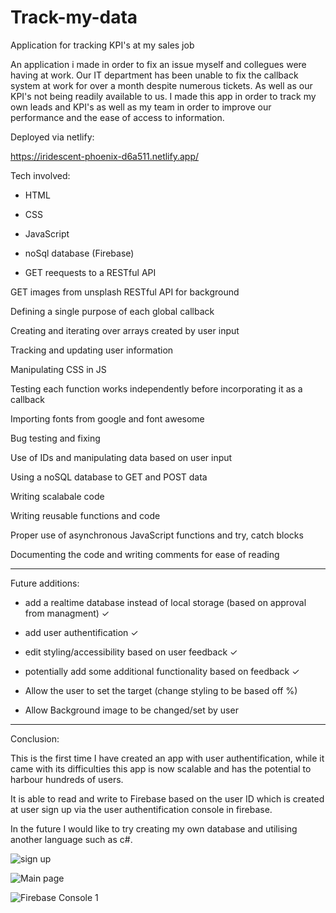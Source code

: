 # Track-my-data
Application for tracking KPI's at my sales job

<!-- Description -->

An application i made in order to fix an issue myself and collegues were having at work. Our IT department has been unable to fix the callback system at work for over a month despite numerous tickets. As well as our KPI's not being readily available to us. I made this app in order to track my own leads and KPI's as well as my team in order to improve our performance and the ease of access to information.

Deployed via netlify:

https://iridescent-phoenix-d6a511.netlify.app/

Tech involved:

- HTML

- CSS

- JavaScript

- noSql database (Firebase)

- GET reequests to a RESTful API

GET images from unsplash RESTful API for background

Defining a single purpose of each global callback 

Creating and iterating over arrays created by user input

Tracking and updating user information

Manipulating CSS in JS

Testing each function works independently before incorporating it as a callback

Importing fonts from google and font awesome

Bug testing and fixing

Use of IDs and manipulating data based on user input

Using a noSQL database to GET and POST data

Writing scalabale code

Writing reusable functions and code

Proper use of asynchronous JavaScript functions and try, catch blocks

Documenting the code and writing comments for ease of reading

------------------------------------------------------------------------------------------

Future additions:

- add a realtime database instead of local storage (based on approval from managment)  ✓

- add user authentification  ✓

- edit styling/accessibility based on user feedback  ✓

- potentially add some additional functionality based on feedback  ✓

- Allow the user to set the target (change styling to be based off %)

- Allow Background image to be changed/set by user

------------------------------------------------------------------------------------------

Conclusion:

This is the first time I have created an app with user authentification, while it came with its difficulties this app
is now scalable and has the potential to harbour hundreds of users.

It is able to read and write to Firebase based on the user ID which is created at user sign up via the user authentification console in firebase.

In the future I would like to try creating my own database and utilising another language such as c#.

![sign up](https://github.com/Eldrams/Track-my-data/assets/126687182/9387e58e-1a72-4ed9-ae2a-63213df2b533)

![Main page](https://github.com/Eldrams/Track-my-data/assets/126687182/943314c0-d47a-459d-91e6-70b9810cf9b0)

![Firebase Console 1](https://github.com/Eldrams/Track-my-data/assets/126687182/6697a227-662f-4ce5-8a9b-9dd328f80902)

